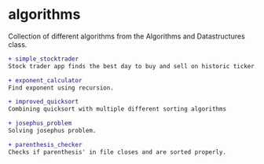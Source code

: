 # algorithms
Collection of different algorithms from the Algorithms and Datastructures class.

```diff
+ simple_stocktrader
Stock trader app finds the best day to buy and sell on historic ticker.
```

```diff
+ exponent_calculator
Find exponent using recursion.
```

```diff
+ improved_quicksort
Combining quicksort with multiple different sorting algorithms
```

```diff
+ josephus_problem
Solving josephus problem.
```

```diff
+ parenthesis_checker
Checks if parenthesis' in file closes and are sorted properly.
```
